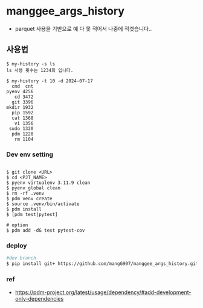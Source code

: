 # manggee_args_history
- parquet 사용을 기반으로 예 다 못 적어서 나중에 적겟습니다..



## 사용법
```
$ my-history -s ls
ls 사용 횟수는 1234회 입니다.

$ my-history -t 10 -d 2024-07-17
  cmd  cnt
pyenv 4256
   cd 3472
  git 3396
mkdir 1932
  pip 1592
  cat 1368
   vi 1356
 sudo 1320
  pdm 1220
   rm 1104
```

### Dev env setting
```

$ git clone <URL>
$ cd <PJT_NAME>
$ pyenv virtualenv 3.11.9 clean
$ pyenv global clean 
$ rm -rf .venv
$ pdm venv create
$ source .venv/bin/activate
$ pdm install
$ [pdm test|pytest]

# option
$ pdm add -dG test pytest-cov
```

### deploy
```bash
#dev branch
$ pip install git+ https://github.com/mangG907/manggee_args_history.git@0.2.0/args
```


### ref
- https://pdm-project.org/latest/usage/dependency/#add-development-only-dependencies
